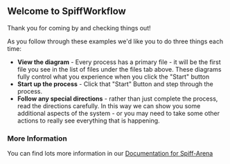 
## Welcome to SpiffWorkflow

Thank you for coming by and checking things out!

As you follow through these examples we'd like you to do three things each time:

* **View the diagram** - Every process has a primary file - it will be the first file you see in the list of files under the files tab above.  These diagrams fully control what you experience when you click the "Start" button
* **Start up the process** - Click that "Start" Button and step through the process. 
* **Follow any special directions** - rather than just complete the process, read the directions carefully.  In this way we can show you some additional aspects of the system - or you may need to take some other actions to really see everything that is happening.

### More Information
You can find lots more information in our [Documentation for Spiff-Arena](https://spiff-arena.readthedocs.io/en/latest/)